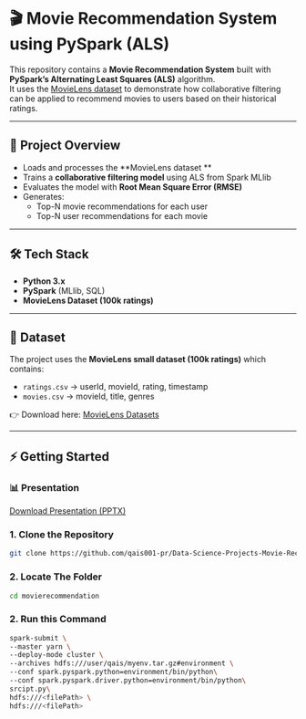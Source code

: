 # 🎬 Movie Recommendation System using PySpark (ALS)

This repository contains a **Movie Recommendation System** built with **PySpark’s Alternating Least Squares (ALS)** algorithm.  
It uses the [MovieLens dataset](https://www.kaggle.com/datasets/aigamer/movie-lens-dataset) to demonstrate how collaborative filtering can be applied to recommend movies to users based on their historical ratings.

---

## 📌 Project Overview
- Loads and processes the **MovieLens dataset **
- Trains a **collaborative filtering model** using ALS from Spark MLlib  
- Evaluates the model with **Root Mean Square Error (RMSE)**  
- Generates:
  - Top-N movie recommendations for each user  
  - Top-N user recommendations for each movie  

---

## 🛠️ Tech Stack
- **Python 3.x**  
- **PySpark** (MLlib, SQL)  
- **MovieLens Dataset (100k ratings)**  

---

## 📂 Dataset
The project uses the **MovieLens small dataset (100k ratings)** which contains:  

- `ratings.csv` → userId, movieId, rating, timestamp  
- `movies.csv` → movieId, title, genres  

👉 Download here: [MovieLens Datasets](https://www.kaggle.com/datasets/aigamer/movie-lens-dataset)

---

## ⚡ Getting Started
### 📊 Presentation
[Download Presentation (PPTX) ](docs/slides.pptx)
### 1. Clone the Repository
```bash
git clone https://github.com/qais001-pr/Data-Science-Projects-Movie-Recommendation-System.git
```
### 2. Locate The Folder
```bash
cd movierecommendation
```
### 2. Run this Command

```bash
spark-submit \
--master yarn \
--deploy-mode cluster \
--archives hdfs:///user/qais/myenv.tar.gz#environment \
--conf spark.pyspark.python=environment/bin/python\
--conf spark.pyspark.driver.python=environment/bin/python\
srcipt.py\
hdfs:///<filePath> \
hdfs:///<filePath>
```
